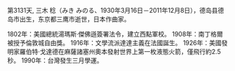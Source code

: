 第3131天, 三木 稔（みき みのる、1930年3月16日－2011年12月8日），德岛县德岛市出生，东京都三鹰市逝世，日本作曲家。
 
1802年：美國總統湯瑪斯·傑佛遜簽署法令，建立西點軍校。
1908年：南丁格爾被授予倫敦城自由獎。
1916年：文學流派達達主義在法國誕生。
1926年：美國發明家羅伯特·戈達德在麻薩諸塞州奧本發射世界上第一枚液態火箭，僅飛行約2.5秒。
1990年：台灣發生三月學運。